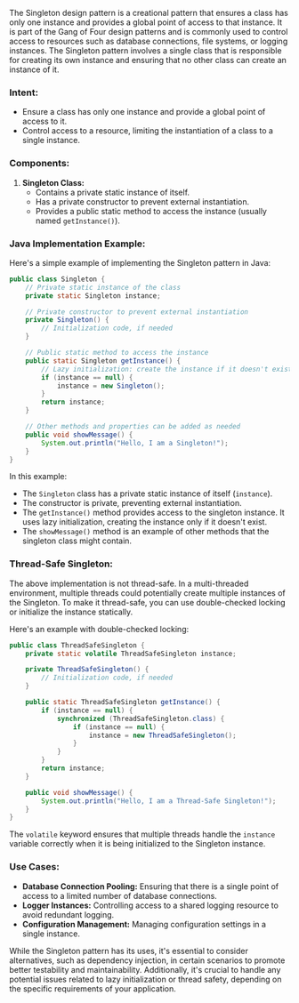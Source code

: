 The Singleton design pattern is a creational pattern that ensures a class has only one instance and provides a global point of access to that instance. It is part of the Gang of Four design patterns and is commonly used to control access to resources such as database connections, file systems, or logging instances. The Singleton pattern involves a single class that is responsible for creating its own instance and ensuring that no other class can create an instance of it.

### Intent:

- Ensure a class has only one instance and provide a global point of access to it.
- Control access to a resource, limiting the instantiation of a class to a single instance.

### Components:

1. **Singleton Class:**
   - Contains a private static instance of itself.
   - Has a private constructor to prevent external instantiation.
   - Provides a public static method to access the instance (usually named `getInstance()`).

### Java Implementation Example:

Here's a simple example of implementing the Singleton pattern in Java:

```java
public class Singleton {
    // Private static instance of the class
    private static Singleton instance;

    // Private constructor to prevent external instantiation
    private Singleton() {
        // Initialization code, if needed
    }

    // Public static method to access the instance
    public static Singleton getInstance() {
        // Lazy initialization: create the instance if it doesn't exist
        if (instance == null) {
            instance = new Singleton();
        }
        return instance;
    }

    // Other methods and properties can be added as needed
    public void showMessage() {
        System.out.println("Hello, I am a Singleton!");
    }
}
```

In this example:

- The `Singleton` class has a private static instance of itself (`instance`).
- The constructor is private, preventing external instantiation.
- The `getInstance()` method provides access to the singleton instance. It uses lazy initialization, creating the instance only if it doesn't exist.
- The `showMessage()` method is an example of other methods that the singleton class might contain.

### Thread-Safe Singleton:

The above implementation is not thread-safe. In a multi-threaded environment, multiple threads could potentially create multiple instances of the Singleton. To make it thread-safe, you can use double-checked locking or initialize the instance statically.

Here's an example with double-checked locking:

```java
public class ThreadSafeSingleton {
    private static volatile ThreadSafeSingleton instance;

    private ThreadSafeSingleton() {
        // Initialization code, if needed
    }

    public static ThreadSafeSingleton getInstance() {
        if (instance == null) {
            synchronized (ThreadSafeSingleton.class) {
                if (instance == null) {
                    instance = new ThreadSafeSingleton();
                }
            }
        }
        return instance;
    }

    public void showMessage() {
        System.out.println("Hello, I am a Thread-Safe Singleton!");
    }
}
```

The `volatile` keyword ensures that multiple threads handle the `instance` variable correctly when it is being initialized to the Singleton instance.

### Use Cases:

- **Database Connection Pooling:** Ensuring that there is a single point of access to a limited number of database connections.
- **Logger Instances:** Controlling access to a shared logging resource to avoid redundant logging.
- **Configuration Management:** Managing configuration settings in a single instance.

While the Singleton pattern has its uses, it's essential to consider alternatives, such as dependency injection, in certain scenarios to promote better testability and maintainability. Additionally, it's crucial to handle any potential issues related to lazy initialization or thread safety, depending on the specific requirements of your application.